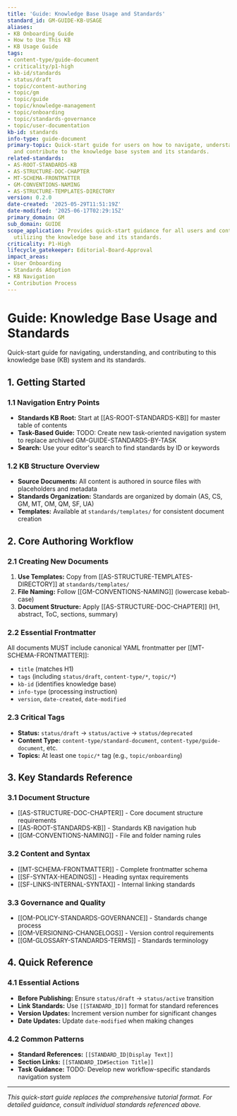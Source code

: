 ```yaml
---
title: 'Guide: Knowledge Base Usage and Standards'
standard_id: GM-GUIDE-KB-USAGE
aliases:
- KB Onboarding Guide
- How to Use This KB
- KB Usage Guide
tags:
- content-type/guide-document
- criticality/p1-high
- kb-id/standards
- status/draft
- topic/content-authoring
- topic/gm
- topic/guide
- topic/knowledge-management
- topic/onboarding
- topic/standards-governance
- topic/user-documentation
kb-id: standards
info-type: guide-document
primary-topic: Quick-start guide for users on how to navigate, understand, apply,
  and contribute to the knowledge base system and its standards.
related-standards:
- AS-ROOT-STANDARDS-KB
- AS-STRUCTURE-DOC-CHAPTER
- MT-SCHEMA-FRONTMATTER
- GM-CONVENTIONS-NAMING
- AS-STRUCTURE-TEMPLATES-DIRECTORY
version: 0.2.0
date-created: '2025-05-29T11:51:19Z'
date-modified: '2025-06-17T02:29:15Z'
primary_domain: GM
sub_domain: GUIDE
scope_application: Provides quick-start guidance for all users and contributors on
  utilizing the knowledge base and its standards.
criticality: P1-High
lifecycle_gatekeeper: Editorial-Board-Approval
impact_areas:
- User Onboarding
- Standards Adoption
- KB Navigation
- Contribution Process
---
```

# Guide: Knowledge Base Usage and Standards

Quick-start guide for navigating, understanding, and contributing to this knowledge base (KB) system and its standards.

## 1. Getting Started

### 1.1 Navigation Entry Points
- **Standards KB Root:** Start at [[AS-ROOT-STANDARDS-KB]] for master table of contents
- **Task-Based Guide:** TODO: Create new task-oriented navigation system to replace archived GM-GUIDE-STANDARDS-BY-TASK
- **Search:** Use your editor's search to find standards by ID or keywords

### 1.2 KB Structure Overview
- **Source Documents:** All content is authored in source files with placeholders and metadata
- **Standards Organization:** Standards are organized by domain (AS, CS, GM, MT, OM, QM, SF, UA)
- **Templates:** Available at `standards/templates/` for consistent document creation

## 2. Core Authoring Workflow

### 2.1 Creating New Documents
1. **Use Templates:** Copy from [[AS-STRUCTURE-TEMPLATES-DIRECTORY]] at `standards/templates/`
2. **File Naming:** Follow [[GM-CONVENTIONS-NAMING]] (lowercase kebab-case)
3. **Document Structure:** Apply [[AS-STRUCTURE-DOC-CHAPTER]] (H1, abstract, ToC, sections, summary)

### 2.2 Essential Frontmatter
All documents MUST include canonical YAML frontmatter per [[MT-SCHEMA-FRONTMATTER]]:
- `title` (matches H1)
- `tags` (including `status/draft`, `content-type/*`, `topic/*`)
- `kb-id` (identifies knowledge base)
- `info-type` (processing instruction)
- `version`, `date-created`, `date-modified`

### 2.3 Critical Tags
- **Status:** `status/draft` → `status/active` → `status/deprecated`
- **Content Type:** `content-type/standard-document`, `content-type/guide-document`, etc.
- **Topics:** At least one `topic/*` tag (e.g., `topic/onboarding`)

## 3. Key Standards Reference

### 3.1 Document Structure
- [[AS-STRUCTURE-DOC-CHAPTER]] - Core document structure requirements
- [[AS-ROOT-STANDARDS-KB]] - Standards KB navigation hub
- [[GM-CONVENTIONS-NAMING]] - File and folder naming rules

### 3.2 Content and Syntax
- [[MT-SCHEMA-FRONTMATTER]] - Complete frontmatter schema
- [[SF-SYNTAX-HEADINGS]] - Heading syntax requirements
- [[SF-LINKS-INTERNAL-SYNTAX]] - Internal linking standards

### 3.3 Governance and Quality
- [[OM-POLICY-STANDARDS-GOVERNANCE]] - Standards change process
- [[OM-VERSIONING-CHANGELOGS]] - Version control requirements
- [[GM-GLOSSARY-STANDARDS-TERMS]] - Standards terminology

## 4. Quick Reference

### 4.1 Essential Actions
- **Before Publishing:** Ensure `status/draft` → `status/active` transition
- **Link Standards:** Use `[[STANDARD_ID]]` format for standard references
- **Version Updates:** Increment version number for significant changes
- **Date Updates:** Update `date-modified` when making changes

### 4.2 Common Patterns
- **Standard References:** `[[STANDARD_ID|Display Text]]`
- **Section Links:** `[[STANDARD_ID#Section Title]]`
- **Task Guidance:** TODO: Develop new workflow-specific standards navigation system

---
*This quick-start guide replaces the comprehensive tutorial format. For detailed guidance, consult individual standards referenced above.*
